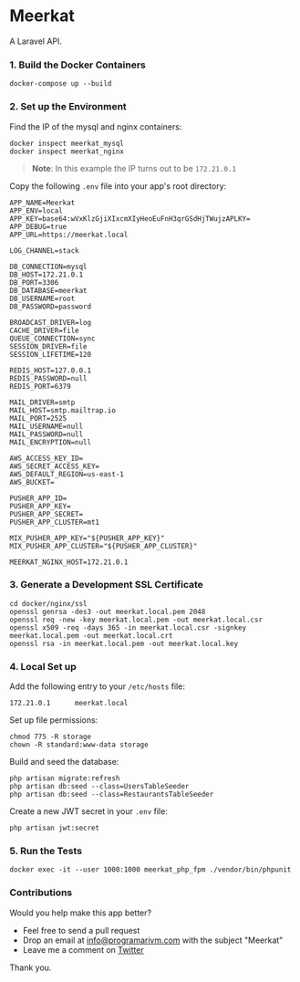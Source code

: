 # Meerkat

A Laravel API.

### 1. Build the Docker Containers

    docker-compose up --build

### 2. Set up the Environment

Find the IP of the mysql and nginx containers:

    docker inspect meerkat_mysql
    docker inspect meerkat_nginx

> **Note**: In this example the IP turns out to be `172.21.0.1`

Copy the following `.env` file into your app's root directory:

    APP_NAME=Meerkat
    APP_ENV=local
    APP_KEY=base64:wVxKlzGjiXIxcmXIyHeoEuFnH3qrGSdHjTWujzAPLKY=
    APP_DEBUG=true
    APP_URL=https://meerkat.local

    LOG_CHANNEL=stack

    DB_CONNECTION=mysql
    DB_HOST=172.21.0.1
    DB_PORT=3306
    DB_DATABASE=meerkat
    DB_USERNAME=root
    DB_PASSWORD=password

    BROADCAST_DRIVER=log
    CACHE_DRIVER=file
    QUEUE_CONNECTION=sync
    SESSION_DRIVER=file
    SESSION_LIFETIME=120

    REDIS_HOST=127.0.0.1
    REDIS_PASSWORD=null
    REDIS_PORT=6379

    MAIL_DRIVER=smtp
    MAIL_HOST=smtp.mailtrap.io
    MAIL_PORT=2525
    MAIL_USERNAME=null
    MAIL_PASSWORD=null
    MAIL_ENCRYPTION=null

    AWS_ACCESS_KEY_ID=
    AWS_SECRET_ACCESS_KEY=
    AWS_DEFAULT_REGION=us-east-1
    AWS_BUCKET=

    PUSHER_APP_ID=
    PUSHER_APP_KEY=
    PUSHER_APP_SECRET=
    PUSHER_APP_CLUSTER=mt1

    MIX_PUSHER_APP_KEY="${PUSHER_APP_KEY}"
    MIX_PUSHER_APP_CLUSTER="${PUSHER_APP_CLUSTER}"

    MEERKAT_NGINX_HOST=172.21.0.1

### 3. Generate a Development SSL Certificate

    cd docker/nginx/ssl
    openssl genrsa -des3 -out meerkat.local.pem 2048
    openssl req -new -key meerkat.local.pem -out meerkat.local.csr
    openssl x509 -req -days 365 -in meerkat.local.csr -signkey meerkat.local.pem -out meerkat.local.crt
    openssl rsa -in meerkat.local.pem -out meerkat.local.key

### 4. Local Set up

Add the following entry to your `/etc/hosts` file:

    172.21.0.1      meerkat.local

Set up file permissions:

    chmod 775 -R storage
    chown -R standard:www-data storage

Build and seed the database:

    php artisan migrate:refresh
    php artisan db:seed --class=UsersTableSeeder
    php artisan db:seed --class=RestaurantsTableSeeder

Create a new JWT secret in your `.env` file:

    php artisan jwt:secret

### 5. Run the Tests

    docker exec -it --user 1000:1000 meerkat_php_fpm ./vendor/bin/phpunit

### Contributions

Would you help make this app better?

- Feel free to send a pull request
- Drop an email at info@programarivm.com with the subject "Meerkat"
- Leave me a comment on [Twitter](https://twitter.com/programarivm)

Thank you.
